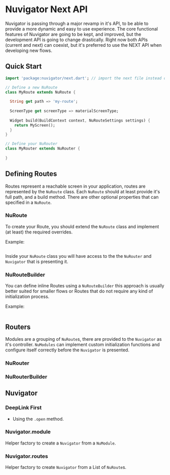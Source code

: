 # Nuvigator Next API

Nuvigator is passing through a major revamp in it's API, to be able to provide a more dynamic and easy to use experience. The core functional features of Nuvigator are going to be kept, and improved, but the development API is going to change drastically. Right now both APIs (current and next) can coexist, but it's preferred to use the NEXT API when developing new flows.

## Quick Start

```dart
import 'package:nuvigator/next.dart'; // import the next file instead of the nuvigator.dart

// Define a new NuRoute
class MyRoute extends NuRoute {
  
  String get path => 'my-route';
  
  ScreenType get screenType => materialScreenType;
  
  Widget build(BuildContext context, NuRouteSettings settings) {
    return MyScreen();
  }
}

// Define your NuRouter
class MyRouter extends NuRouter {
  
}

```

## Defining Routes

Routes represent a reachable screen in your application, routes are represented by the `NuRoute` class. Each `NuRoute` should at least provide it's full path, and a build method. There are other optional properties that can specified in a `NuRoute`.

### NuRoute

To create your Route, you should extend the `NuRoute` class and implement (at least) the required overrides.

Example:

```dart
```

Inside your `NuRoute` class you will have access to the the `NuRouter` and `Nuvigator` that is presenting it.

### NuRouteBuilder

You can define inline Routes using a `NuRouteBuilder` this approach is usually better suited for smaller flows or Routes that do not require any kind of initialization process.

Example:

```dart
```

## Routers

Modules are a grouping of `NuRoute`s, there are provided to the `Nuvigator` as it's controller. `NuModules` can implement custom initialization functions and configure itself correctly before the `Nuvigator` is presented. 

### NuRouter

### NuRouterBuilder


## Nuvigator

### DeepLink First

- Using the `.open` method.

### Nuvigator.module

Helper factory to create a `Nuvigator` from a `NuModule`.

### Nuvigator.routes

Helper factory to create `Nuvigator` from a List of `NuRoute`s.
